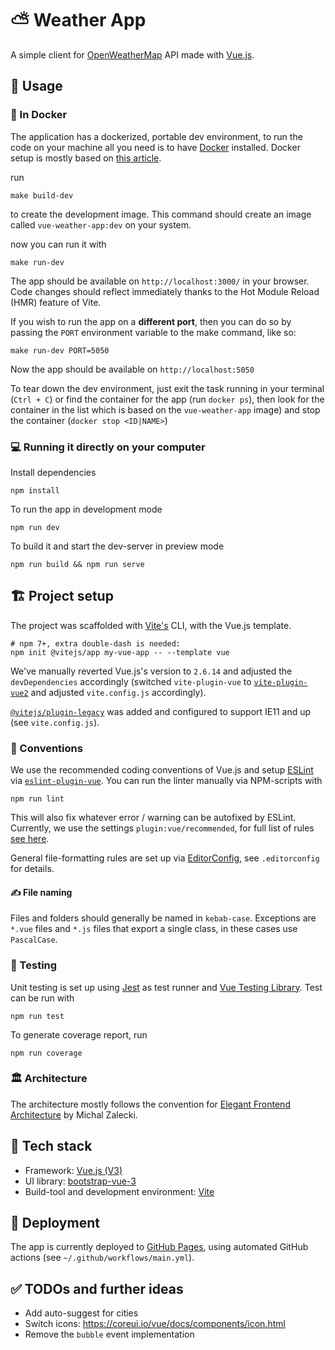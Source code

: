 # ⛅ Weather App

A simple client for [OpenWeatherMap](https://openweathermap.org/) API made with [Vue.js](https://vuejs.org/).

## 🔧 Usage

### 🐋 In Docker

The application has a dockerized, portable dev environment, to run the code on your machine all you need is to have [Docker](https://www.docker.com/) installed. Docker setup is mostly based on [this article](https://mherman.org/blog/dockerizing-a-react-app/).

run

```
make build-dev
```

to create the development image. This command should create an image called `vue-weather-app:dev` on your system.

now you can run it with

```
make run-dev
```

The app should be available on `http://localhost:3000/` in your browser. Code changes should reflect immediately thanks to the Hot Module Reload (HMR) feature of Vite.

If you wish to run the app on a **different port**, then you can do so by passing the `PORT` environment variable to the make command, like so:

```
make run-dev PORT=5050
```

Now the app should be available on `http://localhost:5050`

To tear down the dev environment, just exit the task running in your terminal (`Ctrl + C`) or find the container for the app (run `docker ps`), then look for the container in the list which is based on the `vue-weather-app` image) and stop the container (`docker stop <ID|NAME>`)

### 💻 Running it directly on your computer

Install dependencies

```shell
npm install
```

To run the app in development mode

```shell
npm run dev
```

To build it and start the dev-server in preview mode

```shell
npm run build && npm run serve
```

## 🏗️ Project setup

The project was scaffolded with [Vite's](https://vitejs.dev/) CLI, with the Vue.js template.

```shell
# npm 7+, extra double-dash is needed:
npm init @vitejs/app my-vue-app -- --template vue
```

We've manually reverted Vue.js's version to `2.6.14` and adjusted the `devDependencies` accordingly (switched `vite-plugin-vue` to [`vite-plugin-vue2`](https://www.npmjs.com/package/vite-plugin-vue2) and adjusted `vite.config.js` accordingly).

[`@vitejs/plugin-legacy`](https://www.npmjs.com/package/@vitejs/plugin-legacy) was added and configured to support IE11 and up (see `vite.config.js`).

### 📜 Conventions

We use the recommended coding conventions of Vue.js and setup [ESLint](https://eslint.org/) via [`eslint-plugin-vue`](https://eslint.vuejs.org/).
You can run the linter manually via NPM-scripts with

```shell
npm run lint
```

This will also fix whatever error / warning can be autofixed by ESLint.
Currently, we use the settings `plugin:vue/recommended`, for full list of rules [see here](https://eslint.vuejs.org/rules/).

General file-formatting rules are set up via [EditorConfig](https://editorconfig.org/), see `.editorconfig` for details.

#### ✍️ File naming

Files and folders should generally be named in `kebab-case`.
Exceptions are `*.vue` files and `*.js` files that export a single class, in these cases use `PascalCase`.

### 🧪 Testing

Unit testing is set up using [Jest](https://jestjs.io/) as test runner and [Vue Testing Library](https://testing-library.com/docs/vue-testing-library/intro).
Test can be run with

```shell
npm run test
```

To generate coverage report, run

```shell
npm run coverage
```

### 🏛️ Architecture

The architecture mostly follows the convention for [Elegant Frontend Architecture](https://michalzalecki.com/elegant-frontend-architecture/) by Michal Zalecki.

## 🥞 Tech stack

-   Framework: [Vue.js (V3)](https://vuejs.org/guide/introduction.html)
-   UI library: [bootstrap-vue-3](https://cdmoro.github.io/bootstrap-vue-3/)
-   Build-tool and development environment: [Vite](https://vitejs.dev/)

## 🚢 Deployment

The app is currently deployed to [GitHub Pages](https://pages.github.com/), using automated GitHub actions (see `~/.github/workflows/main.yml`).

## ✅ TODOs and further ideas

-   Add auto-suggest for cities
-   Switch icons: https://coreui.io/vue/docs/components/icon.html
-   Remove the `bubble` event implementation
